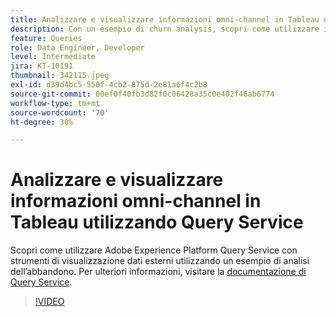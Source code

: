 ```yaml
---
title: Analizzare e visualizzare informazioni omni-channel in Tableau utilizzando Query Service
description: Con un esempio di churn analysis, scopri come utilizzare il servizio query dell'Adobe Experience Platform con strumenti di visualizzazione dei dati esterni.
feature: Queries
role: Data Engineer, Developer
level: Intermediate
jira: KT-10191
thumbnail: 342115.jpeg
exl-id: d39d4bc5-550f-4cb2-875d-2e81a6f4c2b8
source-git-commit: 00ef0f40fb3d82f0c06428a35c0e402f46ab6774
workflow-type: tm+mt
source-wordcount: '70'
ht-degree: 30%

---
```


# Analizzare e visualizzare informazioni omni-channel in Tableau utilizzando Query Service

Scopri come utilizzare Adobe Experience Platform Query Service con strumenti di visualizzazione dati esterni utilizzando un esempio di analisi dell’abbandono. Per ulteriori informazioni, visitare la [documentazione di Query Service](https://experienceleague.adobe.com/docs/experience-platform/query/home.html?lang=it).

>[!VIDEO](https://video.tv.adobe.com/v/342115?learn=on)
